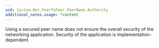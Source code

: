 ```yaml
---
uid: System.Net.PeerToPeer.PeerName.Authority
additional_notes.usage: *content
---
```


<p>Using a secured peer name does not ensure the overall security of the networking application. Security of the application is implementation-dependent.</p>


